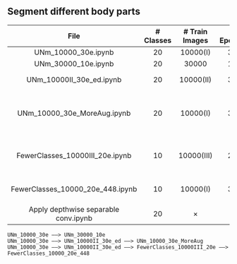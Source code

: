 ## Segment different body parts
File | # Classes | # Train Images | # Epochs | Data Augmentation | Continue Trained On  | Eval Accuracy
|:-----------------:|:----:|:----:|:----:|:----:|:-----------------:|:-----------------:|
UNm_10000_30e.ipynb | 20 |10000(I) | 30 | HFlip | ×  | ×
UNm_30000_10e.ipynb | 20 |30000 | 10 | HFlip | UNm_10000_30e.ipynb | 0.23
UNm_10000II_30e_ed.ipynb | 20 | 10000(II) | 30 | HFlip, elastic deformation | UNm_10000_30e.ipynb | 0.26
UNm_10000_30e_MoreAug.ipynb | 20 | 10000(I) | 30 | HFlip, VFlip, Rotation, ColorJitter, elastic deformation| UNm_10000II_30e_ed.ipynb | 0.27
FewerClasses_10000III_20e.ipynb | 10 | 10000(III) | 20 | HFlip, VFlip, Rotation, elastic deformation | UNm_10000II_30e_ed.ipynb | 0.46
FewerClasses_10000_20e_448.ipynb | 10 | 10000(I) | 30 | HFlip, VFlip, Rotation, ColorJitter | FewerClasses_10000III_20e.ipynb  | 0.44
Apply depthwise separable conv.ipynb | 20 | × | × | × | ×  | ×

`UNm_10000_30e ——> UNm_30000_10e`<br>
`UNm_10000_30e ——> UNm_10000II_30e_ed ——> UNm_10000_30e_MoreAug`<br>
`UNm_10000_30e ——> UNm_10000II_30e_ed ——> FewerClasses_10000III_20e ——> FewerClasses_10000_20e_448`


